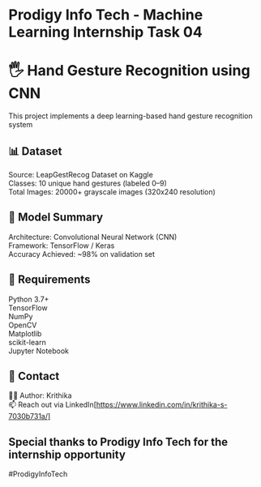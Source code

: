 # Prodigy Info Tech - Machine Learning Internship Task 04  
# 🖐️ Hand Gesture Recognition using CNN  
This project implements a deep learning-based hand gesture recognition system  

## 📊 Dataset  
Source: LeapGestRecog Dataset on Kaggle  
Classes: 10 unique hand gestures (labeled 0–9)  
Total Images: 20000+ grayscale images (320x240 resolution)  

## 🧠 Model Summary  
Architecture: Convolutional Neural Network (CNN)  
Framework: TensorFlow / Keras  
Accuracy Achieved: ~98% on validation set  

## 🧰 Requirements  
Python 3.7+  
TensorFlow  
NumPy  
OpenCV  
Matplotlib  
scikit-learn  
Jupyter Notebook  

## 📢 Contact
👩‍💻 Author: Krithika  
📫 Reach out via LinkedIn[https://www.linkedin.com/in/krithika-s-7030b731a/]  


## Special thanks to Prodigy Info Tech for the internship opportunity  
#ProdigyInfoTech
